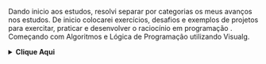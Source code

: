 Dando inicio aos estudos, resolvi separar por categorias os meus avanços nos estudos. De inicio colocarei exercícios, desafios e exemplos de projetos para exercitar, praticar e desenvolver o raciocínio em programação . Começando com Algoritmos e Lógica de Programação utilizando Visualg.


<!-- Algoritmos e Lógica de Programação -->
<details>
    <summary><strong>Clique Aqui </strong></summary>
    <br />
    <div align="left">
        <!-- Introdução a Programação  -->
        <table border=1>
            <tr>
                <th colspan="4">Imersão com Visualg</th>
            </tr>
            <tr>
                <th colspan="4"></th>
            </tr>
            <tr>
                <th>Etapa</th>
                <th>Desafio</th>
                <th>Solução</th>
                <th>Status</th>
            </tr>
            <tr>
                <td align="center">1</td>
                <td>Olá mundo!</td>
                <td><a href="https://github.com/lucas8calderon/Logica_de_Programacao/blob/main/Pasta%201/Ola_Mundo.md">Código</a></td>
                <td align="center">✅</td>
            </tr>
            <tr>
                <td align="center">2</td>
                <td>Subtração</td>
                <td><a href="https://github.com/lucas8calderon/Kotlin/blob/main/pasta1/README.md">Código</a></td>
                <td align="center">✅</td>
            </tr>
            <tr>
                <td align="center">3</td>
                <td>Soma</td>
                <td><a href="https://github.com/lucas8calderon/Kotlin/blob/main/pasta1/soma.md">Código</a></td>
                <td align="center">✅</td>
            </tr>
            <tr>
                <td align="center">4</td>
                <td>Multiplicação</td>
                <td><a href="https://github.com/lucas8calderon/Logica_de_Programacao/blob/main/Pasta%201/Multiplicacao.md">Código</a></td>
                <td align="center">✅</td>
            </tr>
            <tr>
                <td align="center">5</td>
                <td>Divisão</td>
                <td><a href="https://github.com/lucas8calderon/Logica_de_Programacao/blob/main/Pasta%201/Divisao.md">Código</a></td>
                <td align="center">✅</td>
            </tr>
            <tr>
                <td align="center">6</td>
                <td>Média Ponderada</td>
                <td><a href="https://github.com/lucas8calderon/Logica_de_Programacao/blob/main/Pasta%201/media_aluno.md">Código</a></td>
                <td align="center">✅</td>
            </tr>
            <tr>
                <td align="center">7</td>
                <td>Inverter Nomes</td>
                <td><a href="https://github.com/lucas8calderon/Logica_de_Programacao/blob/main/Pasta%201/Inverternomes.md">Código</a></td>
                <td align="center">✅</td>
            </tr>
            <tr>
                <td align="center">8</td>
                <td>Times</td>
                <td><a href="https://github.com/lucas8calderon/Logica_de_Programacao/blob/main/Pasta%201/Times.md">Código</a></td>
                <td align="center">✅</td>
            </tr>
            <tr>
                <td align="center">9</td>
                <td>Jogo da Velha</td>
                <td><a href="https://github.com/lucas8calderon/Logica_de_Programacao/blob/main/Pasta%201/Jogo_Velha.md">Código</a></td>
                <td align="center">✅</td>
            </tr>
            <tr>
                <td align="center">10</td>
                <td>Calendario</td>
                <td><a href="https://github.com/lucas8calderon/Logica_de_Programacao/blob/main/Pasta%201/Calendario.md">Código</a></td>
                <td align="center">✅</td>
            </tr>
                </table>
        <!-- Introdução a Programação com .NET -->
        <!-- Desenvolvendo Algoritmos com C# -->
        <table border=1>
            <tr>
                <th colspan="4">Estrutura Condicional</th>
            </tr>
            <tr>
                <th colspan="4"></th>
            </tr>
            <tr>
                <th>Etapa</th>
                <th>Desafio</th>
                <th>Solução</th>
                <th>Status</th>
            </tr>
            <tr>
                <td align="center">1</td>
                <td>Baskara</td>
                <td><a href="https://github.com/lucas8calderon/Logica_de_Programacao/blob/main/Pasta%202/Baskara.md">Código</a></td>
                <td align="center">✅</td>
            </tr>
            <tr>
                <td align="center">2</td>
                <td>Aumento Salario</td>
                <td><a href="https://github.com/lucas8calderon/Logica_de_Programacao/blob/main/Pasta%202/Salario.md">Código</a></td>
                <td align="center">✅</td>
            </tr>
            <tr>
                <td align="center">3</td>
                <td>Quadrante</td>
                <td><a href="https://github.com/lucas8calderon/Logica_de_Programacao/blob/main/Pasta%202/Quadrante.md">Código</a></td>
                <td align="center">✅</td>
            </tr>
            <tr>
                     <td align="center">4</td>
                <td>Glicose</td>
                <td><a href="https://github.com/lucas8calderon/Logica_de_Programacao/blob/main/Pasta%202/Glicose.md">Código</a></td>
                <td align="center">✅</td>
              </tr>
            <tr>
                <td align="center">5</td>
                <td>Multiplos</td>
                <td><a href="https://github.com/lucas8calderon/Logica_de_Programacao/blob/main/Pasta%202/Multiplos.md">Código</a></td>
                <td align="center">✅</td>
            </tr>
            <tr>
                <td align="center">6</td>
                <td>Notas</td>
                <td><a href="https://github.com/lucas8calderon/Logica_de_Programacao/blob/main/Pasta%202/Notas.md">Código</a></td>
                <td align="center">✅</td>
            </tr>
            <tr>
                <td align="center">7</td>
                <td>Operadora</td>
                <td><a href="https://github.com/lucas8calderon/Logica_de_Programacao/blob/main/Pasta%202/Operadora.md">Código</a></td>
                <td align="center">✅</td>
            </tr>
            <tr>
                <td align="center">8</td>
                <td>Tempo de Jogo</td>
                <td><a href="https://github.com/lucas8calderon/Logica_de_Programacao/blob/main/Pasta%202/Tempo_Jogo.md">Código</a></td>
                <td align="center">✅</td>
            </tr>
            <tr>
                <td align="center">9</td>
                <td>Troco</td>
                <td><a href="https://github.com/lucas8calderon/Logica_de_Programacao/blob/main/Pasta%202/Troco.md">Código</a></td>
                <td align="center">✅</td>
            </tr>
            <tr>
                <td align="center">10</td>
                <td>Teste Condicional</td>
                <td><a href="https://github.com/lucas8calderon/Logica_de_Programacao/blob/main/Pasta%202/Tempo_Jogo.md">Código</a></td>
                <td align="center">✅</td>
                  </tr>
                </table>
        <!-- Introdução a Programação com .NET -->
        <!-- Desenvolvendo Algoritmos com C# -->
        <table border=1>
            <tr>
                <th colspan="4">Estrutura Sequencial</th>
            </tr>
            <tr>
                <th colspan="4"></th>
            </tr>
            <tr>
                <th>Etapa</th>
                <th>Desafio</th>
                <th>Solução</th>
                <th>Status</th>
            </tr>
            <tr>
                <td align="center">1</td>
                <td>Calcular o Circulo</td>
                <td><a href="https://github.com/acenelio/curso-algoritmos/blob/master/visualg/circulo.alg">Código</a></td>
                <td align="center">✅</td>
            </tr>
            <tr>
                <td align="center">2</td>
                <td>Combustivel</td>
                <td><a href="https://github.com/lucas8calderon/Logica_de_Programacao/blob/main/Pasta%203/Combustivel.md">Código</a></td>
                <td align="center">✅</td>
            </tr>
            <tr>
                <td align="center">3</td>
                <td>Duração</td>
                <td><a href="https://github.com/lucas8calderon/Logica_de_Programacao/blob/main/Pasta%203/Troco.md">Código</a></td>
                <td align="center">✅</td>
            </tr>
            <tr>
                     <td align="center">4</td>
                <td>Media de Idades</td>
                <td><a href="https://github.com/lucas8calderon/Logica_de_Programacao/blob/main/Pasta%203/Media_Idades.md">Código</a></td>
                <td align="center">✅</td>
              </tr>
            <tr>
                <td align="center">5</td>
                <td>Medidas</td>
                <td><a href="https://github.com/lucas8calderon/Logica_de_Programacao/blob/main/Pasta%203/Medidas.md">Código</a></td>
                <td align="center">✅</td>
            </tr>
            <tr>
                <td align="center">6</td>
                <td>Pagamento</td>
                <td><a href="https://github.com/lucas8calderon/Logica_de_Programacao/blob/main/Pasta%203/Pagamento.md">Código</a></td>
                <td align="center">✅</td>
            </tr>
            <tr>
                <td align="center">7</td>
                <td>Retangulo</td>
                <td><a href="https://github.com/lucas8calderon/Logica_de_Programacao/blob/main/Pasta%203/Retangulo.md">Código</a></td>
                <td align="center">✅</td>
            </tr>
            <tr>
                <td align="center">8</td>
                <td>Soma</td>
                <td><a href="https://github.com/lucas8calderon/Logica_de_Programacao/blob/main/Pasta%203/Soma.md">Código</a></td>
                <td align="center">✅</td>
            </tr>
            <tr>
                <td align="center">9</td>
                <td>Terreno</td>
                <td><a href="https://github.com/lucas8calderon/Logica_de_Programacao/blob/main/Pasta%203/Terreno.md">Código</a></td>
                <td align="center">✅</td>
            </tr>
            <tr>
                <td align="center">10</td>
                <td>Troco</td>
                <td><a href="https://github.com/lucas8calderon/Logica_de_Programacao/blob/main/Pasta%203/Troco.md">Código</a></td>
                <td align="center">✅</td>
                      </tr>
                </table>
        <!-- Introdução a Programação com .NET -->
        <!-- Desenvolvendo Algoritmos com C# -->
        <table border=1>
            <tr>
                <th colspan="4">Estruturas Repetitivas</th>
            </tr>
            <tr>
                <th colspan="4"></th>
            </tr>
            <tr>
                <th>Etapa</th>
                <th>Desafio</th>
                <th>Solução</th>
                <th>Status</th>
            </tr>
            <tr>
                <td align="center">1</td>
                <td>Crescente</td>
                <td><a href="https://lucas8calderon.github.io/Portfolio/">Código</a></td>
                <td align="center">:clock10:</td>
            </tr>
            <tr>
                <td align="center">2</td>
                <td>Divisão</td>
                <td><a href="https://lucas8calderon.github.io/Portfolio/">Código</a></td>
                <td align="center">:clock10:</td>
            </tr>
            <tr>
                <td align="center">3</td>
                <td>Senha Fixa</td>
                <td><a href="https://lucas8calderon.github.io/Portfolio/">Código</a></td>
                <td align="center">:clock10:</td>
            </tr>
            <tr>
                     <td align="center">4</td>
                <td>Combustivel</td>
                <td><a href="https://lucas8calderon.github.io/Portfolio/">Código</a></td>
                <td align="center">:clock10:</td>
              </tr>
            <tr>
                <td align="center">5</td>
                <td>Número Par</td>
                <td><a href="https://lucas8calderon.github.io/Portfolio/">Código</a></td>
                <td align="center">:clock10:</td>
            </tr>
            <tr>
                <td align="center">6</td>
                <td>Tabuada</td>
                <td><a href="https://lucas8calderon.github.io/Portfolio/">Código</a></td>
                <td align="center">:clock10:</td>
            </tr>
            <tr>
                <td align="center">7</td>
                <td>Média Ponderada</td>
                <td><a href="https://lucas8calderon.github.io/Portfolio/">Código</a></td>
                <td align="center">:clock10:</td>
            </tr>
            <tr>
                <td align="center">8</td>
                <td>Divisão</td>
                <td><a href="https://lucas8calderon.github.io/Portfolio/">Código</a></td>
                <td align="center">:clock10:</td>
            </tr>
            <tr>
                <td align="center">9</td>
                <td>Fatorial</td>
                <td><a href="https://lucas8calderon.github.io/Portfolio/">Código</a></td>
                <td align="center">:clock10:</td>
            </tr>
            <tr>
                <td align="center">10</td>
                <td>Experiencias</td>
                <td><a href="https://lucas8calderon.github.io/Portfolio/">Código</a></td>
                <td align="center">:clock10:</td>
                
                
